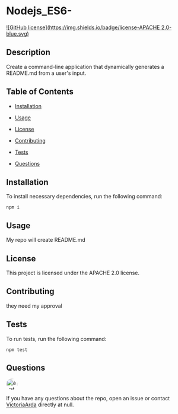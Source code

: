 
# Nodejs_ES6-
[![GitHub license](https://img.shields.io/badge/license-APACHE 2.0-blue.svg)](https://github.com/VictoriaArda/nodejs_es6-)

## Description

Create a command-line application that dynamically generates a README.md from a user's input.

## Table of Contents 

* [Installation](#installation)

* [Usage](#usage)

* [License](#license)

* [Contributing](#contributing)

* [Tests](#tests)

* [Questions](#questions)

## Installation

To install necessary dependencies, run the following command:

```
npm i
```

## Usage

My repo will create README.md 

## License

This project is licensed under the APACHE 2.0 license.
  
## Contributing

they need my approval

## Tests

To run tests, run the following command:

```
npm test
```

## Questions

<img src="https://avatars3.githubusercontent.com/u/50091582?v=4" alt="avatar" style="border-radius: 16px" width="30" />

If you have any questions about the repo, open an issue or contact [VictoriaArda](https://api.github.com/users/VictoriaArda) directly at null.

